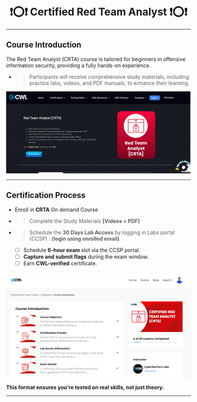 <h1 align="center">❗⭕❗ Certified Red Team Analyst ❗⭕❗</h1>

---

## Course Introduction

The Red Team Analyst (CRTA) course is tailored for beginners in offensive information security, providing a fully hands-on experience. 
- > Participants will receive comprehensive study materials, including practice labs, videos, and PDF manuals, to enhance their learning.

<div style="text-align: right;"><img src="https://github.com/Nikunj-Sahani/CRTA--Certified_Red_Team_Analyst/blob/main/Course%20Intro/Images/Intro-1.png" alt="Sample Image"></div>

---
## Certification Process
- Enroll in **CRTA** On demand Course
- > Complete the Study Materials **[Videos + PDF]**
- > Schedule the **30 Days Lab Access** by logging in Labs portal (CCSP) : **(login using enrolled email)**

    - [ ] Schedule **6-hour exam** slot via the CCSP portal.
    - [ ] **Capture and submit flags** during the exam window.
    - [ ] Earn **CWL-verified** certificate.

<div style="text-align: right;"><img src="https://github.com/Nikunj-Sahani/CRTA--Certified_Red_Team_Analyst/blob/main/Course%20Intro/Images/Intro-2.png" alt="Sample Image"></div>

**This format ensures you're tested on real skills, not just theory.**

---
